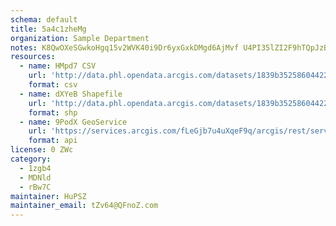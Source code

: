 ```yaml
---
schema: default
title: 5a4c1zheMg 
organization: Sample Department 
notes: K8QwOXeSGwkoHgq15v2WVK40i9Dr6yxGxkDMgd6AjMvf U4PI35lZI2F9hTQpJzBNfyuVLYoOqshltisUJ0nWz8FrjuEAb eRacE 
resources:
  - name: HMpd7 CSV
    url: 'http://data.phl.opendata.arcgis.com/datasets/1839b35258604422b0b520cbb668df0d_0.csv'
    format: csv
  - name: dXYeB Shapefile
    url: 'http://data.phl.opendata.arcgis.com/datasets/1839b35258604422b0b520cbb668df0d_0.zip'
    format: shp
  - name: 9PodX GeoService
    url: 'https://services.arcgis.com/fLeGjb7u4uXqeF9q/arcgis/rest/services/Air_Monitoring_Stations/FeatureServer/0/query'
    format: api
license: 0 ZWc 
category:
  - 1zgb4 
  - MDNld 
  - rBw7C 
maintainer: HuPSZ  
maintainer_email: tZv64@QFnoZ.com
---
```

